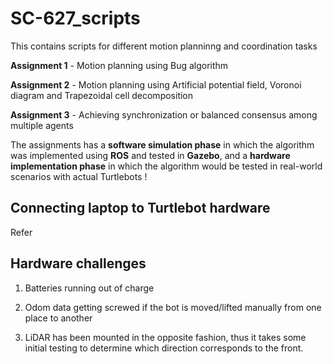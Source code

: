 # SC-627_scripts

This contains scripts for different motion planninng and coordination tasks

**Assignment 1** - Motion planning using Bug algorithm

**Assignment 2** - Motion planning using Artificial potential field, Voronoi diagram and Trapezoidal cell decomposition

**Assignment 3** - Achieving synchronization or balanced consensus among multiple agents

The assignments has a **software simulation phase** in which the algorithm was implemented using **ROS** and tested in **Gazebo**, and a **hardware implementation phase** in which the algorithm would be tested in real-world scenarios with actual Turtlebots !

## Connecting laptop to Turtlebot hardware

Refer 

## Hardware challenges

1) Batteries running out of charge

2) Odom data getting screwed if the bot is moved/lifted manually from one place to another

3) LiDAR has been mounted in the opposite fashion, thus it takes some initial testing to determine which direction corresponds to the front.
